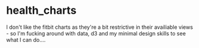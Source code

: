 health_charts
=============

I don't like the fitbit charts as they're a bit restrictive in their availiable views - so I'm fucking around with data, d3 and my minimal design skills to see what I can do....
